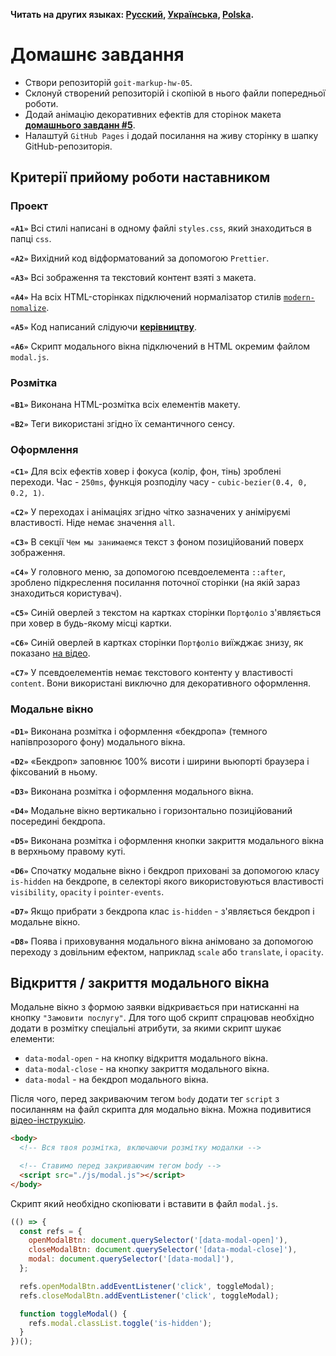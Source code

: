 **Читать на других языках: [Русский](README.md), [Українська](README.ua.md),
[Polska](README.pl.md).**

# Домашнє завдання

- Створи репозиторій `goit-markup-hw-05`.
- Склонуй створений репозиторій і скопіюй в нього файли попередньої роботи.
- Додай анімацію декоративних ефектів для сторінок макета
  [**домашнього завданн #5**](<https://www.figma.com/file/oTYBECAN79dXy19hzWObO4/Web-Studio-(Version-2.1)?node-id=1%3A836>).
- Налаштуй `GitHub Pages` і додай посилання на живу сторінку в шапку GitHub-репозиторія.

## Критерії прийому роботи наставником

### Проект

**`«A1»`** Всі стилі написані в одному файлі `styles.css`, який знаходиться в
папці `css`.

**`«A2»`** Вихідний код відформатований за допомогою `Prettier`.

**`«A3»`** Всі зображення та текстовий контент взяті з макета.

**`«A4»`** На всіх HTML-сторінках підключений нормалізатор стилів
[`modern-nomalize`](https://github.com/sindresorhus/modern-normalize).

**`«A5»`** Код написаний слідуючи
[**керівництву**](http://sadcitizen.me/code-guide/).

**`«A6»`** Скрипт модального вікна підключений в HTML окремим файлом `modal.js`.

### Розмітка

**`«B1»`** Виконана HTML-розмітка всіх елементів макету.

**`«B2»`** Теги використані згідно їх семантичного сенсу.

### Оформлення

**`«C1»`** Для всіх ефектів ховер і фокуса (колір, фон, тінь) зроблені переходи.
Час - `250ms`, функція розподілу часу - `cubic-bezier(0.4, 0, 0.2, 1)`.

**`«C2»`** У переходах і анімаціях згідно чітко зазначених у аніміруємі властивості. Ніде немає значення `all`.

**`«C3»`** В секції `Чем мы занимаемся` текст з фоном позиційований поверх
зображення.

**`«C4»`** У головного меню, за допомогою псевдоелемента `::after`, зроблено
підкреслення посилання поточної сторінки (на якій зараз знаходиться
користувач).

**`«C5»`** Синій оверлей з текстом на картках сторінки `Портфоліо` з'являється
при ховер в будь-якому місці картки.

**`«C6»`** Синій оверлей в картках сторінки `Портфоліо` виїжджає знизу, як
показано [на відео](./preview.gif).

**`«C7»`** У псевдоелементів немає текстового контенту у властивості `content`. Вони
використані виключно для декоративного оформлення.

### Модальне вікно

**`«D1»`** Виконана розмітка і оформлення «бекдропа» (темного напівпрозорого
фону) модального вікна.

**`«D2»`** «Бекдроп» заповнює 100% висоти і ширини вьюпорті браузера і
фіксований в ньому.

**`«D3»`** Виконана розмітка і оформлення модального вікна.

**`«D4»`** Модальне вікно вертикально і горизонтально позиційований
посередині бекдропа.

**`«D5»`** Виконана розмітка і оформлення кнопки закриття модального вікна в
верхньому правому куті.

**`«D6»`** Спочатку модальне вікно і бекдроп приховані за допомогою класу
`is-hidden` на бекдропе, в селекторі якого використовуються властивості
`visibility`, `opacity` і `pointer-events`.

**`«D7»`** Якщо прибрати з бекдропа клас `is-hidden` - з'являється бекдроп і
модальне вікно.

**`«D8»`** Поява і приховування модального вікна анімовано за допомогою переходу з
довільним ефектом, наприклад `scale` або `translate`, і `opacity`.

## Відкриття / закриття модального вікна

Модальне вікно з формою заявки відкривається при натисканні на кнопку
`"Замовити послугу"`. Для того щоб скрипт спрацював необхідно додати в
розмітку спеціальні атрибути, за якими скрипт шукає елементи:

- `data-modal-open` - на кнопку відкриття модального вікна.
- `data-modal-close` - на кнопку закриття модального вікна.
- `data-modal` - на бекдроп модального вікна.

Після чого, перед закриваючим тегом `body` додати тег `script` з посиланням на
файл скрипта для модально вікна. Можна подивитися
[відео-інструкцію](https://drive.google.com/file/d/1yasixN2K-9DdsYtKCJWVay9WbyTZai0t/view?usp=sharing).

```html
<body>
  <!-- Вся твоя розмітка, включаючи розмітку модалки -->

  <!-- Ставимо перед закриваючим тегом body -->
  <script src="./js/modal.js"></script>
</body>
```

Скрипт який необхідно скопіювати і вставити в файл `modal.js`.

```js
(() => {
  const refs = {
    openModalBtn: document.querySelector('[data-modal-open]'),
    closeModalBtn: document.querySelector('[data-modal-close]'),
    modal: document.querySelector('[data-modal]'),
  };

  refs.openModalBtn.addEventListener('click', toggleModal);
  refs.closeModalBtn.addEventListener('click', toggleModal);

  function toggleModal() {
    refs.modal.classList.toggle('is-hidden');
  }
})();
```
